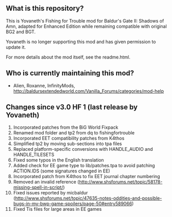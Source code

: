 ## What is this repository? ##

This is Yovaneth's Fishing for Trouble mod for Baldur's Gate II: Shadows of Amn, adapted for Enhanced Edition while remaining compatible with original BG2 and BGT.

Yovaneth is no longer supporting this mod and has given permission to update it.

For more details about the mod itself, see the readme.html.

## Who is currently maintaining this mod? ##

- Alien, Roxanne, InfinityMods, http://baldursextendedworld.com/Vanilla_Forums/categories/mod-help 

## Changes since v3.0 HF 1 (last release by Yovaneth) ##

1. Incorporated patches from the BiG World Fixpack
2. Renamed mod folder and tp2 from dq to fishingfortrouble
3. Incorporated EET compatibility patches from K4thos
4. Simplified tp2 by moving sub-sections into tpa files
5. Replaced platform-specific conversions with HANDLE_AUDIO and HANDLE_TILESETS
6. Fixed some typos in the English translation
7. Added check for EE game type to lib/patches.tpa to avoid patching ACTION.IDS (some signatures changed in EE)
8. Incorporated patch from K4thos to fix EET journal chapter numbering
9. Removed an invalid reference (http://www.shsforums.net/topic/58178-missing-spell-in-script/)
10. Fixed issues reported by micbaldur (http://www.shsforums.net/topic/47635-notes-oddities-and-possible-bugs-in-my-bwp-game-spoilers/page-50#entry589066)
11. Fixed Tis files for large areas in EE games

